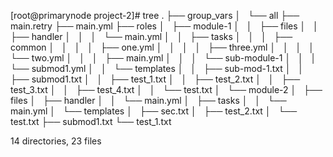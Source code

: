[root@primarynode project-2]# tree
.
├── group_vars
│   └── all
├── main.retry
├── main.yml
├── roles
│   ├── module-1
│   │   ├── files
│   │   ├── handler
│   │   │   └── main.yml
│   │   ├── tasks
│   │   │   ├── common
│   │   │   │   ├── one.yml
│   │   │   │   ├── three.yml
│   │   │   │   └── two.yml
│   │   │   ├── main.yml
│   │   │   └── sub-module-1
│   │   │       └── submod1.yml
│   │   └── templates
│   │       ├── sub-mod-1.txt
│   │       ├── submod1.txt
│   │       ├── test_1.txt
│   │       ├── test_2.txt
│   │       ├── test_3.txt
│   │       ├── test_4.txt
│   │       └── test.txt
│   └── module-2
│       ├── files
│       ├── handler
│       │   └── main.yml
│       ├── tasks
│       │   └── main.yml
│       └── templates
│           ├── sec.txt
│           ├── test_2.txt
│           └── test.txt
├── submod1.txt
└── test_1.txt

14 directories, 23 files
